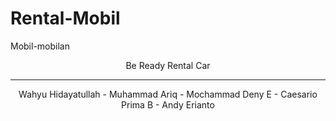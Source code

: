 # Rental-Mobil
Mobil-mobilan
<header>
        <div class="container">
            <div class="row">
                <div class="col-lg-12">
                    <img src="http://localhost/beready/asset/img/logo/logo2.png" class="img-responsive logoo" id="logo" alt="">
                    <div class="intro-text">
                        <span class="name">Be Ready Rental Car</span>
                        <hr class="star-light">
                        <span class="skills">Wahyu Hidayatullah - Muhammad Ariq - Mochammad Deny E - Caesario Prima B - Andy Erianto</span>
                    </div>
                </div>
            </div>
        </div>
    </header>
